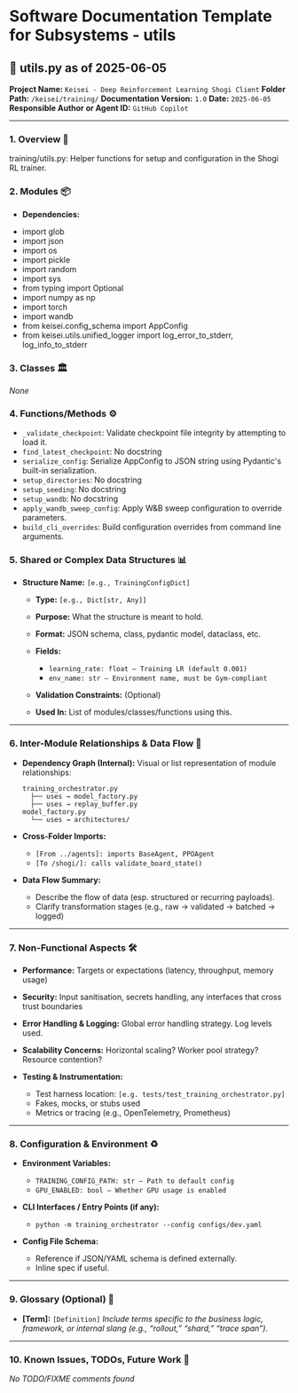 # Software Documentation Template for Subsystems - utils

## 📘 utils.py as of 2025-06-05

**Project Name:** `Keisei - Deep Reinforcement Learning Shogi Client`
**Folder Path:** `/keisei/training/`
**Documentation Version:** `1.0`
**Date:** `2025-06-05`
**Responsible Author or Agent ID:** `GitHub Copilot`

---

### 1. Overview 📜

training/utils.py: Helper functions for setup and configuration in the Shogi RL trainer.
### 2. Modules 📦

* **Dependencies:**
- import glob
- import json
- import os
- import pickle
- import random
- import sys
- from typing import Optional
- import numpy as np
- import torch
- import wandb
- from keisei.config_schema import AppConfig
- from keisei.utils.unified_logger import log_error_to_stderr, log_info_to_stderr
### 3. Classes 🏛️

*None*
### 4. Functions/Methods ⚙️

- `_validate_checkpoint`: Validate checkpoint file integrity by attempting to load it.
- `find_latest_checkpoint`: No docstring
- `serialize_config`: Serialize AppConfig to JSON string using Pydantic's built-in serialization.
- `setup_directories`: No docstring
- `setup_seeding`: No docstring
- `setup_wandb`: No docstring
- `apply_wandb_sweep_config`: Apply W&B sweep configuration to override parameters.
- `build_cli_overrides`: Build configuration overrides from command line arguments.
### 5. Shared or Complex Data Structures 📊

* **Structure Name:** `[e.g., TrainingConfigDict]`

  * **Type:** `[e.g., Dict[str, Any]]`
  * **Purpose:** What the structure is meant to hold.
  * **Format:** JSON schema, class, pydantic model, dataclass, etc.
  * **Fields:**

    * `learning_rate: float – Training LR (default 0.001)`
    * `env_name: str – Environment name, must be Gym-compliant`
  * **Validation Constraints:** (Optional)
  * **Used In:** List of modules/classes/functions using this.

---

### 6. Inter-Module Relationships & Data Flow 🔄

* **Dependency Graph (Internal):**
  Visual or list representation of module relationships:

  ```
  training_orchestrator.py
    ├── uses → model_factory.py
    ├── uses → replay_buffer.py
  model_factory.py
    └── uses → architectures/
  ```

* **Cross-Folder Imports:**

  * `[From ../agents]: imports BaseAgent, PPOAgent`
  * `[To /shogi/]: calls validate_board_state()`

* **Data Flow Summary:**

  * Describe the flow of data (esp. structured or recurring payloads).
  * Clarify transformation stages (e.g., raw → validated → batched → logged)

---

### 7. Non-Functional Aspects 🛠️

* **Performance:**
  Targets or expectations (latency, throughput, memory usage)

* **Security:**
  Input sanitisation, secrets handling, any interfaces that cross trust boundaries

* **Error Handling & Logging:**
  Global error handling strategy. Log levels used.

* **Scalability Concerns:**
  Horizontal scaling? Worker pool strategy? Resource contention?

* **Testing & Instrumentation:**

  * Test harness location: `[e.g. tests/test_training_orchestrator.py]`
  * Fakes, mocks, or stubs used
  * Metrics or tracing (e.g., OpenTelemetry, Prometheus)

---

### 8. Configuration & Environment ♻️

* **Environment Variables:**

  * `TRAINING_CONFIG_PATH: str – Path to default config`
  * `GPU_ENABLED: bool – Whether GPU usage is enabled`

* **CLI Interfaces / Entry Points (if any):**

  * `python -m training_orchestrator --config configs/dev.yaml`

* **Config File Schema:**

  * Reference if JSON/YAML schema is defined externally.
  * Inline spec if useful.

---

### 9. Glossary (Optional) 📖

* **\[Term]:** `[Definition]`
  *Include terms specific to the business logic, framework, or internal slang (e.g., “rollout,” “shard,” “trace span”).*

---

### 10. Known Issues, TODOs, Future Work 🧭

*No TODO/FIXME comments found*
